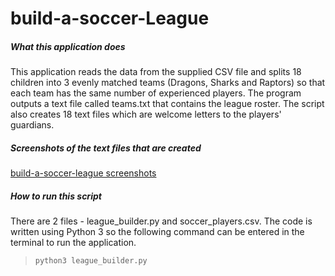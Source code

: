 # build-a-soccer-League

##### What this application does

This application reads the data from the supplied CSV file and splits 18
children into 3 evenly matched teams (Dragons, Sharks and Raptors) so that
each team has the same number of experienced players.  The program outputs a
text file called teams.txt that contains the league roster.  The script also creates 18 text files which are welcome letters to the players' guardians.

##### Screenshots of the text files that are created

[build-a-soccer-league screenshots](https://www.flickr.com/photos/156561177@N03/albums/72157676799109427)

##### How to run this script

There are 2 files - league_builder.py and soccer_players.csv. The code is written using Python 3 so the following command can be entered in the terminal to run the application.  

> `python3 league_builder.py`
